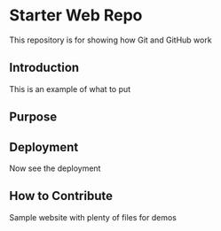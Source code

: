 # Starter Web Repo

This repository is for showing how Git and GitHub work

## Introduction

This is an example of what to put

## Purpose

## Deployment

Now see the deployment

## How to Contribute

Sample website with plenty of files for demos 